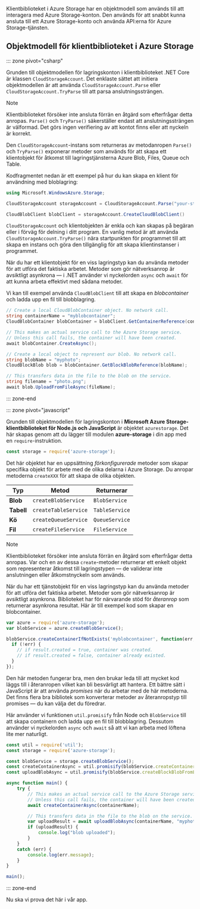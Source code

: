 Klientbiblioteket i Azure Storage har en objektmodell som används till att interagera med Azure Storage-konton. Den används för att snabbt kunna ansluta till ett Azure Storage-konto och använda API:erna för Azure Storage-tjänsten. 

## <a name="azure-storage-client-library-object-model"></a>Objektmodell för klientbiblioteket i Azure Storage

::: zone pivot="csharp"

Grunden till objektmodellen för lagringskonton i klientbiblioteket .NET Core är klassen `CloudStorageAccount`. Det enklaste sättet att initiera objektmodellen är att använda `CloudStorageAccount.Parse` eller `CloudStorageAccount.TryParse` till att parsa anslutningssträngen.

> [!NOTE]
> Klientbiblioteket försöker inte ansluta förrän en åtgärd som efterfrågar detta anropas. `Parse()` och `TryParse()` säkerställer endast att anslutningssträngen är välformad. Det görs ingen verifiering av att kontot finns eller att nyckeln är korrekt. 

Den `CloudStorageAccount`-instans som returneras av metodanropen `Parse()` och `TryParse()` exponerar metoder som används för att skapa ett klientobjekt för åtkomst till lagringstjänsterna Azure Blob, Files, Queue och Table. 

Kodfragmentet nedan är ett exempel på hur du kan skapa en klient för användning med bloblagring:

```csharp
using Microsoft.WindowsAzure.Storage;

CloudStorageAccount storageAccount = CloudStorageAccount.Parse("your-storage-key-connection-string");

CloudBlobClient blobClient = storageAccount.CreateCloudBlobClient()
```

`CloudStorageAccount` och klientobjekten är enkla och kan skapas på begäran eller i förväg för delning i ditt program. En vanlig metod är att använda `CloudStorageAccount.TryParse()` nära startpunkten för programmet till att skapa en instans och göra den tillgänglig för att skapa klientinstanser i programmet.

När du har ett klientobjekt för en viss lagringstyp kan du använda metoder för att utföra det faktiska arbetet. Metoder som gör nätverksanrop är avsiktligt asynkrona &mdash; i .NET använder vi nyckelorden `async` och `await` för att kunna arbeta effektivt med sådana metoder.

Vi kan till exempel använda `CloudBlobClient` till att skapa en _blobcontainer_ och ladda upp en fil till blobblagring.

```csharp
// Create a local CloudBlobContainer object. No network call.
string containerName = "myblobcontainer";
CloudBlobContainer blobContainer = blobClient.GetContainerReference(containerName);

// This makes an actual service call to the Azure Storage service. 
// Unless this call fails, the container will have been created.
await blobContainer.CreateAsync();

// Create a local object to represent our blob. No network call.
string blobName = "myphoto";
CloudBlockBlob blob = blobContainer.GetBlockBlobReference(blobName);

// This transfers data in the file to the blob on the service.
string filename = "photo.png";
await blob.UploadFromFileAsync(fileName);
```

::: zone-end

::: zone pivot="javascript"

Grunden till objektmodellen för lagringskonton i **Microsoft Azure Storage-klientbiblioteket för Node.js och JavaScript** är objektet `azurestorage`. Det här skapas genom att du lägger till modulen **azure-storage** i din app med en `require`-instruktion.

```javascript
const storage = require('azure-storage');
```

Det här objektet har en uppsättning _förkonfigurerade_ metoder som skapar specifika objekt för arbete med de olika delarna i Azure Storage. Du anropar metoderna `createXXX` för att skapa de olika objekten.

| Typ | Metod | Returnerar |
|--------|---------|-------------|
| **Blob** | `createBlobService` | `BlobService` |
| **Tabell** | `createTableService` | `TableService` |
| **Kö** | `createQueueService` | `QueueService` |
| **Fil** | `createFileService` | `FileService` |

> [!NOTE]
> Klientbiblioteket försöker inte ansluta förrän en åtgärd som efterfrågar detta anropas. Var och en av dessa `create`-metoder returnerar ett enkelt objekt som representerar åtkomst till lagringstypen &mdash; de validerar inte anslutningen eller åtkomstnyckeln som används.

När du har ett tjänstobjekt för en viss lagringstyp kan du använda metoder för att utföra det faktiska arbetet. Metoder som gör nätverksanrop är avsiktligt asynkrona. Biblioteket har för närvarande stöd för _återanrop_ som returnerar asynkrona resultat. Här är till exempel kod som skapar en blobcontainer.

```javascript
var azure = require('azure-storage');
var blobService = azure.createBlobService();

blobService.createContainerIfNotExists('myblobcontainer', function(err, result, response) {
  if (!err) {
    // if result.created = true, container was created.
    // if result.created = false, container already existed.
  }
});
```

Den här metoden fungerar bra, men den brukar leda till att mycket kod läggs till i återanropen vilket kan bli besvärligt att hantera. Ett bättre sätt i JavaScript är att använda _promises_ när du arbetar med de här metoderna. Det finns flera bra bibliotek som konverterar metoder av återanropstyp till promises &mdash; du kan välja det du föredrar.

Här använder vi funktionen `util.promisify` från Node och `BlobService` till att skapa containern och ladda upp en fil till blobblagring. Dessutom använder vi nyckelorden `async` och `await` så att vi kan arbeta med löftena lite mer naturligt.

```javascript
const util = require('util');
const storage = require('azure-storage');

const blobService = storage.createBlobService();
const createContainerAsync = util.promisify(blobService.createContainerIfNotExists).bind(blobService);
const uploadBlobAsync = util.promisify(blobService.createBlockBlobFromLocalFile).bind(blobService);

async function main() {
    try {
        // This makes an actual service call to the Azure Storage service. 
        // Unless this call fails, the container will have been created.
        await createContainerAsync(containerName);

        // This transfers data in the file to the blob on the service.
        var uploadResult = await uploadBlobAsync(containerName, "myphoto", "photo.png");
        if (uploadResult) {
            console.log("blob uploaded");
        }
    }
    catch (err) {
        console.log(err.message);
    }
}

main();
```
::: zone-end

Nu ska vi prova det här i vår app.